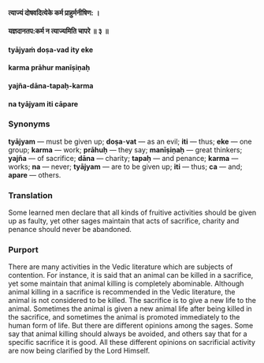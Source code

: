#### त्याज्यं दोषवदित्येके कर्म प्राहुर्मनीषिण: ।
#### यज्ञदानतप:कर्म न त्याज्यमिति चापरे ॥ ३ ॥

#### tyājyaṁ doṣa-vad ity eke
#### karma prāhur manīṣiṇaḥ
#### yajña-dāna-tapaḥ-karma
#### na tyājyam iti cāpare

### Synonyms

**tyājyam** — must be given up; **doṣa**-**vat** — as an evil; **iti** — thus; **eke** — one group; **karma** — work; **prāhuḥ** — they say; **manīṣiṇaḥ** — great thinkers; **yajña** — of sacrifice; **dāna** — charity; **tapaḥ** — and penance; **karma** — works; **na** — never; **tyājyam** — are to be given up; **iti** — thus; **ca** — and; **apare** — others.

### Translation

Some learned men declare that all kinds of fruitive activities should be given up as faulty, yet other sages maintain that acts of sacrifice, charity and penance should never be abandoned.

### Purport

There are many activities in the Vedic literature which are subjects of contention. For instance, it is said that an animal can be killed in a sacrifice, yet some maintain that animal killing is completely abominable. Although animal killing in a sacrifice is recommended in the Vedic literature, the animal is not considered to be killed. The sacrifice is to give a new life to the animal. Sometimes the animal is given a new animal life after being killed in the sacrifice, and sometimes the animal is promoted immediately to the human form of life. But there are different opinions among the sages. Some say that animal killing should always be avoided, and others say that for a specific sacrifice it is good. All these different opinions on sacrificial activity are now being clarified by the Lord Himself.